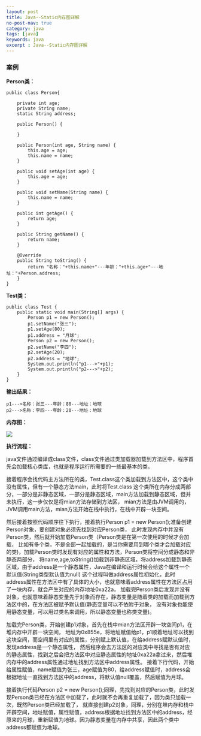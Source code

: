 ```yaml
---
layout: post
title: Java--Static内存图详解
no-post-nav: true
category: java
tags: [java]
keywords: java
excerpt : Java--Static内存图详解
---
```

### 案例
<strong>Person类：</strong>
```
public class Person{

    private int age;
    private String name;
    static String address;

	public Person() {
	
	}

	public Person(int age, String name) {
        this.age = age;
        this.name = name;
    }

    public void setAge(int age) {
        this.age = age;
    }

    public void setName(String name) {
        this.name = name;
    }

    public int getAge() {
        return age;
    }

    public String getName() {
        return name;
    }

	@Override
	public String toString() {
		return "名称："+this.name+"---年龄："+this.age+"---地址："+Person.address;
	}
}
```
<strong>Test类：</strong>
```
public class Test {
    public static void main(String[] args) {
	    Person p1 = new Person();
	    p1.setName("张三");
	    p1.setAge(80);
	    p1.address = "月球";
	    Person p2 = new Person();
	    p2.setName("李四");
	    p2.setAge(20);
	    p2.address = "地球";
	    System.out.println("p1--->"+p1);
	    System.out.println("p2--->"+p2);
    }
}
```
<strong>输出结果：</strong>
```
p1--->名称：张三---年龄：80---地址：地球
p2--->名称：李四---年龄：20---地址：地球
```
<strong>内存图：</strong>

![](https://luopengfei3000.github.io/assets/images/2019/article/2019-03-12-java-memory-diagrams/2019-03-12-java-memory-diagrams.png)

<strong>执行流程：</strong>
<p>java文件通过编译成class文件，class文件通过类加载器加载到方法区中，程序首先会加载核心类库，也就是程序运行所需要的一些最基本的类。</p>

<p>接着程序会找代码主方法所在的类，Test.class这个类加载到方法区中，这个类中没有属性，但有一个静态方法main，此时将Test.class
这个类所在内存分成两部分，一部分是非静态区域，一部分是静态区域，main方法加载到静态区域，但并未执行，这一步仅仅是将mian方法存储到方法区，
mian方法是由JVM调用的，JVM调用main方法，mian方法开始在栈中执行，在栈中开辟一块空间。</p>

<p>然后接着按照代码顺序往下执行，接着执行Person p1 = new Person();准备创建Person对象，要创建对象必须先找到对应Person类，
此时发现内存中并没有Person类，然后就开始加载Person类（Person类是在第一次使用的时候才会加载，
比如有多个类，不是全部一起加载的，是当你需要用到哪个类才会加载对应的类)，加载Person类时发现有对应的属性和方法，Person类将空间分成静态和非静态两部分，
将name,age,toString()加载到非静态区域，将address加载到静态区域，由于address是一个静态属性，Java在编译和运行时候会给这个属性一个默认值(String类型默认值为null)
这个过程叫做address属性初始化，此时address属性在方法区中有了具体的大小，也就意味着address属性在方法区占用了一块内存，就会产生对应的内存地址0xa22a，
加载完Person类后发现并没有对象，也就意味着静态变量先于对象而存在，静态变量是随着类的加载而加载到方法区中的，在方法区被赋予默认值(静态变量可以不依附于对象，
没有对象也能使用静态变量，可以用过类名来调用，所以静态变量也称类变量)。</p>

<p>加载完Person类，开始创建p1对象，首先在栈中mian方法区开辟一块空间p1，在堆内存中开辟一块空间，
地址为0x855e，将地址赋值给p1，p1顺着地址可以找到这块空间，而空间里有对应的属性，分别赋上默认值，在给address赋默认值时，发现address是一个静态属性，
然后程序会去方法区的对应类中寻找是否有对应的静态属性，找到之后会把方法区中对应静态属性的地址0xa22a拿过来，然后堆内存中的address属性通过地址找到方法区中address属性。
接着下行代码，开始给属性赋值，name赋值为张三，age赋值为80，给address赋值时，address会根据地址一直找到方法区中的address，将默认值null覆盖，然后赋值为月球。</p>

<p>接着执行代码Person p2 = new Person();同理，先找到对应的Person类，此时发现Person类已经在方法区中加载了，此时就不会再重复加载了，因为类只加载一次，既然Person类已经加载了，
就直接创建p2对象，同理，分别在堆内存和栈中开辟空间，地址赋值，属性赋值，address根据地址找到方法区中的address，经原来的月球，重新赋值为地球。因为静态变量在内存中共享，因此两个类中address都赋值为地球。</p>